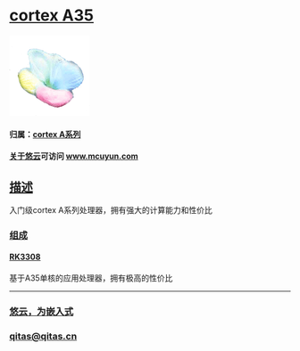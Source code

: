﻿# [cortex A35](https://github.com/mcuyun/CA35) 

[![sites](mcuyun/mcuyun.png)](http://www.mcuyun.com)

#### 归属：[cortex A系列](https://github.com/mcuyun/CA)
#### [关于悠云](https://github.com/mcuyun)可访问 www.mcuyun.com

## [描述](https://github.com/mcuyun/CA35/wiki) 

入门级cortex A系列处理器，拥有强大的计算能力和性价比

### [组成](mcuyun/)


#### [RK3308](https://github.com/mcuyun/RK3308)

基于A35单核的应用处理器，拥有极高的性价比

---

###  [悠云，为嵌入式](http://www.mcuyun.com)   
###  qitas@qitas.cn


